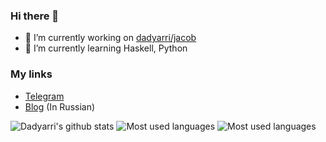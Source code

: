 ### Hi there 👋

- 🔭 I’m currently working on [dadyarri/jacob](https://github.com/dadyarri/jacob)
- 🌱 I’m currently learning Haskell, Python

### My links

- [Telegram](https://t.me/dadyarri)  
- [Blog](https://t.me/dadyarriscorner) (In Russian)

![Dadyarri's github stats](https://github-readme-stats.vercel.app/api?username=dadyarri&count_private=true&show_icons=true&theme=dark&include_all_commits=true)
![Most used languages](https://github-readme-stats.vercel.app/api/top-langs/?username=dadyarri&hide=css,javascript&theme=dark)
![Most used languages](https://github-readme-stats.vercel.app/api/wakatime?username=dadyarri&theme=dark)
